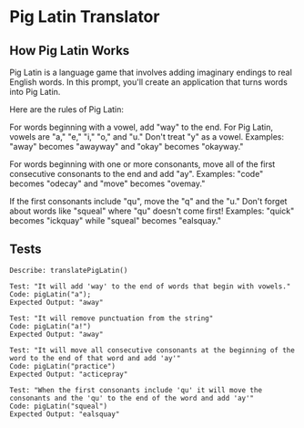 # Pig Latin Translator

## How Pig Latin Works
Pig Latin is a language game that involves adding imaginary endings to real English words. In this prompt, you'll create an application that turns words into Pig Latin.

Here are the rules of Pig Latin:

For words beginning with a vowel, add "way" to the end. For Pig Latin, vowels are "a," "e," "i," "o," and "u." Don't treat "y" as a vowel. Examples: "away" becomes "awayway" and "okay" becomes "okayway."

For words beginning with one or more consonants, move all of the first consecutive consonants to the end and add "ay". Examples: "code" becomes "odecay" and "move" becomes "ovemay."

If the first consonants include "qu", move the "q" and the "u." Don't forget about words like "squeal" where "qu" doesn't come first! Examples: "quick" becomes "ickquay" while "squeal" becomes "ealsquay."

## Tests

```
Describe: translatePigLatin()
```

```
Test: "It will add 'way' to the end of words that begin with vowels."  
Code: pigLatin("a");  
Expected Output: "away"  
```

```
Test: "It will remove punctuation from the string"
Code: pigLatin("a!")
Expected Output: "away"
```

```
Test: "It will move all consecutive consonants at the beginning of the word to the end of that word and add 'ay'"
Code: pigLatin("practice")
Expected Output: "acticepray"
```

```
Test: "When the first consonants include 'qu' it will move the consonants and the 'qu' to the end of the word and add 'ay'"
Code: pigLatin("squeal")
Expected Output: "ealsquay"
```

